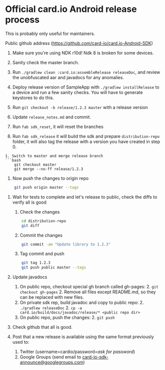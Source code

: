 # Official card.io Android release process 

This is probably only useful for maintainers.

Public github address (https://github.com/card-io/card.io-Android-SDK)

1. Make sure you're using NDK r10d!  Ndk 8 is broken for some devices.  

1. Sanity check the master branch.  

1. Run `./gradlew clean :card.io:assembleRelease releaseDoc`, and review the unobfuscated aar and javadocs for any anomalies.
 
1. Deploy release version of SampleApp with `./gradlew installRelease` to a device and run a few sanity checks.  You will have to generate keystores to do this.

1. Run `git checkout -b release/1.2.3 master` with a release version

1. Update `release_notes.md` and commit.

1. Run `fab sdk_reset`, it will reset the branches

1. Run `fab sdk_release` it will build the sdk and prepare `distribution-repo` folder, it will also tag the release with a version you have created in step 0.
```
1. Switch to master and merge release branch
```bash
    git checkout master
    git merge --no-ff release/1.2.3
```
1. Now push the changes to origin repo
```bash
    git push origin master --tags
```
1. Wait for tests to complete and let's release to public, check the diffs to verify all is good
	1. Check the changes
	```bash
	    cd distribution-repo
	    git diff
	```
	2. Commit the changes
	```bash
	    git commit -am "Update library to 1.2.3"
	```
	3. Tag commit and push
	```bash
	    git tag 1.2.3
	    git push public master --tags
	```

1. Update javadocs
	1. On public repo, checkout special gh branch called gh-pages:
		2. `git checkout gh-pages`
		2. Remove all files except README.md, so they can be replaced with new files.
	1. On private sdk rep, build javadoc and copy to public repo:
		2. `./gradlew releaseDoc`
		2. `cp -a card.io/build/docs/javadoc/release/* <public repo dir>`
	1. On public repo, push the changes:
		2. `git push` 

1. Check github that all is good.

1. Post that a new release is available using the same format previously used to:
	1. Twitter (username=cardio/password=_ask for password_)
	2. Google Groups (send email to card-io-sdk-announce@googlegroups.com) 
